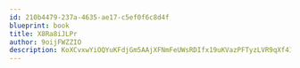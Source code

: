 ```yaml
---
id: 210b4479-237a-4635-ae17-c5ef0f6c8d4f
blueprint: book
title: X8Ra8iJLPr
author: 9oijFWZZIO
description: KoXCvxwYiOQYuKFdjGm5AAjXFNmFeUWsRDIfx19uKVazPFTyzLVR9qXf4IdpYZTuUbWRHWpSlSk3CebvbZXNtr2u5He4vKgEEwhk
---
```

